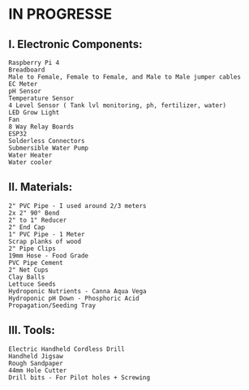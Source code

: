 # IN PROGRESSE


## I.  Electronic Components:

    Raspberry Pi 4
    Breadboard
    Male to Female, Female to Female, and Male to Male jumper cables
    EC Meter
    pH Sensor
    Temperature Sensor
    4 Level Sensor ( Tank lvl monitoring, ph, fertilizer, water)
    LED Grow Light
    Fan
    8 Way Relay Boards
    ESP32
    Solderless Connectors
    Submersible Water Pump
    Water Heater
    Water cooler
    
   
## II. Materials:

    2" PVC Pipe - I used around 2/3 meters
    2x 2" 90° Bend
    2" to 1" Reducer
    2" End Cap
    1" PVC Pipe - 1 Meter
    Scrap planks of wood
    2" Pipe Clips
    19mm Hose - Food Grade
    PVC Pipe Cement
    2" Net Cups
    Clay Balls
    Lettuce Seeds
    Hydroponic Nutrients - Canna Aqua Vega
    Hydroponic pH Down - Phosphoric Acid
    Propagation/Seeding Tray

## III. Tools:

    Electric Handheld Cordless Drill
    Handheld Jigsaw
    Rough Sandpaper
    44mm Hole Cutter
    Drill bits - For Pilot holes + Screwing
